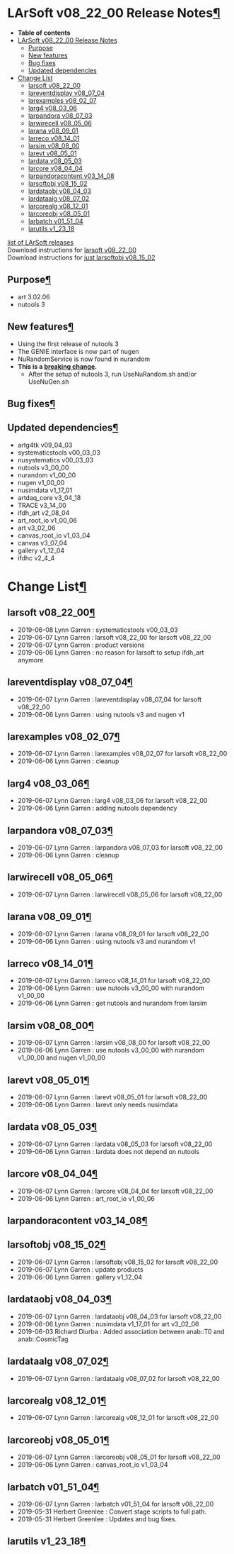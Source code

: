 LArSoft v08\_22\_00 Release Notes[¶](#LArSoft-v08_22_00-Release-Notes)
======================================================================

-   **Table of contents**
-   [LArSoft v08\_22\_00 Release Notes](#LArSoft-v08_22_00-Release-Notes)
    -   [Purpose](#Purpose)
    -   [New features](#New-features)
    -   [Bug fixes](#Bug-fixes)
    -   [Updated dependencies](#Updated-dependencies)
-   [Change List](#Change-List)
    -   [larsoft v08\_22\_00](#larsoft-v08_22_00)
    -   [lareventdisplay v08\_07\_04](#lareventdisplay-v08_07_04)
    -   [larexamples v08\_02\_07](#larexamples-v08_02_07)
    -   [larg4 v08\_03\_06](#larg4-v08_03_06)
    -   [larpandora v08\_07\_03](#larpandora-v08_07_03)
    -   [larwirecell v08\_05\_06](#larwirecell-v08_05_06)
    -   [larana v08\_09\_01](#larana-v08_09_01)
    -   [larreco v08\_14\_01](#larreco-v08_14_01)
    -   [larsim v08\_08\_00](#larsim-v08_08_00)
    -   [larevt v08\_05\_01](#larevt-v08_05_01)
    -   [lardata v08\_05\_03](#lardata-v08_05_03)
    -   [larcore v08\_04\_04](#larcore-v08_04_04)
    -   [larpandoracontent v03\_14\_08](#larpandoracontent-v03_14_08)
    -   [larsoftobj v08\_15\_02](#larsoftobj-v08_15_02)
    -   [lardataobj v08\_04\_03](#lardataobj-v08_04_03)
    -   [lardataalg v08\_07\_02](#lardataalg-v08_07_02)
    -   [larcorealg v08\_12\_01](#larcorealg-v08_12_01)
    -   [larcoreobj v08\_05\_01](#larcoreobj-v08_05_01)
    -   [larbatch v01\_51\_04](#larbatch-v01_51_04)
    -   [larutils v1\_23\_18](#larutils-v1_23_18)

[list of LArSoft releases](LArSoft_release_list)\
Download instructions for [larsoft v08\_22\_00](http://scisoft.fnal.gov/scisoft/bundles/larsoft/v08_22_00/larsoft-v08_22_00.html)\
Download instructions for [just larsoftobj v08\_15\_02](http://scisoft.fnal.gov/scisoft/bundles/larsoftobj/v08_15_02/larsoftobj-v08_15_02.html)


Purpose[¶](#Purpose)
--------------------

-   art 3.02.06
-   nutools 3


New features[¶](#New-features)
------------------------------

-   Using the first release of nutools 3
-   The GENIE interface is now part of nugen
-   NuRandomService is now found in nurandom
-   **This is a [breaking change](Breaking_Changes#nutools-v3_00_00).**
    -   After the setup of nutools 3, run UseNuRandom.sh and/or UseNuGen.sh


Bug fixes[¶](#Bug-fixes)
------------------------


Updated dependencies[¶](#Updated-dependencies)
----------------------------------------------

-   artg4tk v09\_04\_03
-   systematicstools v00\_03\_03
-   nusystematics v00\_03\_03
-   nutools v3\_00\_00
-   nurandom v1\_00\_00
-   nugen v1\_00\_00
-   nusimdata v1\_17\_01
-   artdaq\_core v3\_04\_18
-   TRACE v3\_14\_00
-   ifdh\_art v2\_08\_04
-   art\_root\_io v1\_00\_06
-   art v3\_02\_06
-   canvas\_root\_io v1\_03\_04
-   canvas v3\_07\_04
-   gallery v1\_12\_04
-   ifdhc v2\_4\_4


Change List[¶](#Change-List)
============================


larsoft v08\_22\_00[¶](#larsoft-v08_22_00)
------------------------------------------

-   2019-06-08 Lynn Garren : systematicstools v00\_03\_03
-   2019-06-07 Lynn Garren : larsoft v08\_22\_00 for larsoft v08\_22\_00
-   2019-06-07 Lynn Garren : product versions
-   2019-06-06 Lynn Garren : no reason for larsoft to setup ifdh\_art anymore


lareventdisplay v08\_07\_04[¶](#lareventdisplay-v08_07_04)
----------------------------------------------------------

-   2019-06-07 Lynn Garren : lareventdisplay v08\_07\_04 for larsoft v08\_22\_00
-   2019-06-06 Lynn Garren : using nutools v3 and nugen v1


larexamples v08\_02\_07[¶](#larexamples-v08_02_07)
--------------------------------------------------

-   2019-06-07 Lynn Garren : larexamples v08\_02\_07 for larsoft v08\_22\_00
-   2019-06-06 Lynn Garren : cleanup


larg4 v08\_03\_06[¶](#larg4-v08_03_06)
--------------------------------------

-   2019-06-07 Lynn Garren : larg4 v08\_03\_06 for larsoft v08\_22\_00
-   2019-06-06 Lynn Garren : adding nutools dependency


larpandora v08\_07\_03[¶](#larpandora-v08_07_03)
------------------------------------------------

-   2019-06-07 Lynn Garren : larpandora v08\_07\_03 for larsoft v08\_22\_00
-   2019-06-06 Lynn Garren : cleanup


larwirecell v08\_05\_06[¶](#larwirecell-v08_05_06)
--------------------------------------------------

-   2019-06-07 Lynn Garren : larwirecell v08\_05\_06 for larsoft v08\_22\_00


larana v08\_09\_01[¶](#larana-v08_09_01)
----------------------------------------

-   2019-06-07 Lynn Garren : larana v08\_09\_01 for larsoft v08\_22\_00
-   2019-06-06 Lynn Garren : using nutools v3 and nurandom v1


larreco v08\_14\_01[¶](#larreco-v08_14_01)
------------------------------------------

-   2019-06-07 Lynn Garren : larreco v08\_14\_01 for larsoft v08\_22\_00
-   2019-06-06 Lynn Garren : use nutools v3\_00\_00 with nurandom v1\_00\_00
-   2019-06-06 Lynn Garren : get nutools and nurandom from larsim


larsim v08\_08\_00[¶](#larsim-v08_08_00)
----------------------------------------

-   2019-06-07 Lynn Garren : larsim v08\_08\_00 for larsoft v08\_22\_00
-   2019-06-06 Lynn Garren : use nutools v3\_00\_00 with nurandom v1\_00\_00 and nugen v1\_00\_00


larevt v08\_05\_01[¶](#larevt-v08_05_01)
----------------------------------------

-   2019-06-07 Lynn Garren : larevt v08\_05\_01 for larsoft v08\_22\_00
-   2019-06-06 Lynn Garren : larevt only needs nusimdata


lardata v08\_05\_03[¶](#lardata-v08_05_03)
------------------------------------------

-   2019-06-07 Lynn Garren : lardata v08\_05\_03 for larsoft v08\_22\_00
-   2019-06-06 Lynn Garren : lardata does not depend on nutools


larcore v08\_04\_04[¶](#larcore-v08_04_04)
------------------------------------------

-   2019-06-07 Lynn Garren : larcore v08\_04\_04 for larsoft v08\_22\_00
-   2019-06-06 Lynn Garren : art\_root\_io v1\_00\_06


larpandoracontent v03\_14\_08[¶](#larpandoracontent-v03_14_08)
--------------------------------------------------------------


larsoftobj v08\_15\_02[¶](#larsoftobj-v08_15_02)
------------------------------------------------

-   2019-06-07 Lynn Garren : larsoftobj v08\_15\_02 for larsoft v08\_22\_00
-   2019-06-07 Lynn Garren : update products
-   2019-06-06 Lynn Garren : gallery v1\_12\_04


lardataobj v08\_04\_03[¶](#lardataobj-v08_04_03)
------------------------------------------------

-   2019-06-07 Lynn Garren : lardataobj v08\_04\_03 for larsoft v08\_22\_00
-   2019-06-06 Lynn Garren : nusimdata v1\_17\_01 for art v3\_02\_06
-   2019-06-03 Richard Diurba : Added association between anab::T0 and anab::CosmicTag


lardataalg v08\_07\_02[¶](#lardataalg-v08_07_02)
------------------------------------------------

-   2019-06-07 Lynn Garren : lardataalg v08\_07\_02 for larsoft v08\_22\_00


larcorealg v08\_12\_01[¶](#larcorealg-v08_12_01)
------------------------------------------------

-   2019-06-07 Lynn Garren : larcorealg v08\_12\_01 for larsoft v08\_22\_00


larcoreobj v08\_05\_01[¶](#larcoreobj-v08_05_01)
------------------------------------------------

-   2019-06-07 Lynn Garren : larcoreobj v08\_05\_01 for larsoft v08\_22\_00
-   2019-06-06 Lynn Garren : canvas\_root\_io v1\_03\_04


larbatch v01\_51\_04[¶](#larbatch-v01_51_04)
--------------------------------------------

-   2019-06-07 Lynn Garren : larbatch v01\_51\_04 for larsoft v08\_22\_00
-   2019-05-31 Herbert Greenlee : Convert stage scripts to full path.
-   2019-05-31 Herbert Greenlee : Updates and bug fixes.


larutils v1\_23\_18[¶](#larutils-v1_23_18)
------------------------------------------
